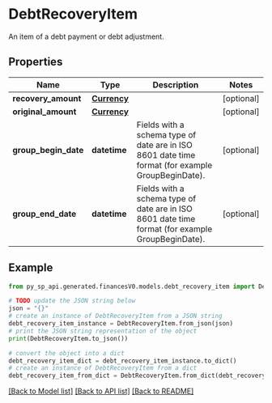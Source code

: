 # DebtRecoveryItem

An item of a debt payment or debt adjustment.

## Properties

Name | Type | Description | Notes
------------ | ------------- | ------------- | -------------
**recovery_amount** | [**Currency**](Currency.md) |  | [optional] 
**original_amount** | [**Currency**](Currency.md) |  | [optional] 
**group_begin_date** | **datetime** | Fields with a schema type of date are in ISO 8601 date time format (for example GroupBeginDate). | [optional] 
**group_end_date** | **datetime** | Fields with a schema type of date are in ISO 8601 date time format (for example GroupBeginDate). | [optional] 

## Example

```python
from py_sp_api.generated.financesV0.models.debt_recovery_item import DebtRecoveryItem

# TODO update the JSON string below
json = "{}"
# create an instance of DebtRecoveryItem from a JSON string
debt_recovery_item_instance = DebtRecoveryItem.from_json(json)
# print the JSON string representation of the object
print(DebtRecoveryItem.to_json())

# convert the object into a dict
debt_recovery_item_dict = debt_recovery_item_instance.to_dict()
# create an instance of DebtRecoveryItem from a dict
debt_recovery_item_from_dict = DebtRecoveryItem.from_dict(debt_recovery_item_dict)
```
[[Back to Model list]](../README.md#documentation-for-models) [[Back to API list]](../README.md#documentation-for-api-endpoints) [[Back to README]](../README.md)


